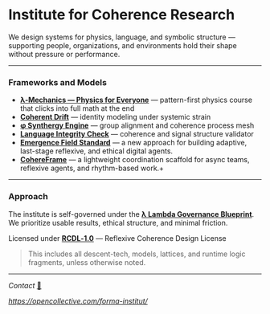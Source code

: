 # Institute for Coherence Research

We design systems for physics, language, and symbolic structure —  
supporting people, organizations, and environments hold their shape without pressure or performance.

---

### Frameworks and Models

- [**λ-Mechanics — Physics for Everyone**](public/lambda-mechanics) — pattern-first physics course that clicks into full math at the end
- [**Coherent Drift**](public/cognitive-social-systems) — identity modeling under systemic strain  
- [**φ Synthergy Engine**](public/synthergy-engine) — group alignment and coherence process mesh  
- [**Language Integrity Check**](public/help) — coherence and signal structure validator
- [**Emergence Field Standard**](public/EFS)  —  a new approach for building adaptive, last-stage reflexive, and ethical digital agents.
- [**CohereFrame**](public/EFS/examples/CohereFrame/) — a lightweight coordination scaffold for async teams, reflexive agents, and rhythm-based work.+

---

### Approach

The institute is self-governed under the [**λ Lambda Governance Blueprint**](./public/lambda-governance-blueprint/README.md).  
We prioritize usable results, ethical structure, and minimal friction.

Licensed under [**RCDL‑1.0**](./LICENSE.md) — Reflexive Coherence Design License
> This includes all descent-tech, models, lattices, and runtime logic fragments, unless otherwise noted.

---

*Contact* [📧](mailto:institut.forma@protonmail.com) 

*https://opencollective.com/forma-institut/*
